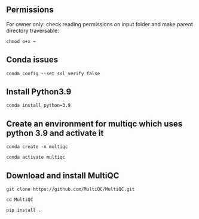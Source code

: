 ## Permissions
For owner only: check reading permissions on input folder and make parent directory traversable:
```
chmod o+x ~
```

## Conda issues
```
conda config --set ssl_verify false
```

## Install Python3.9
```
conda install python=3.9
```

## Create an environment for multiqc which uses python 3.9 and activate it
```
conda create -n multiqc
```
```
conda activate multiqc
```

## Download and install MultiQC
```
git clone https://github.com/MultiQC/MultiQC.git
```
```
cd MultiQC
```
```
pip install .
```
